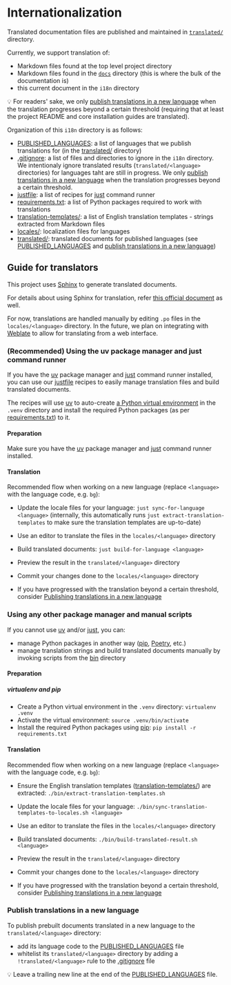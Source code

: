 <!--
SPDX-FileCopyrightText: 2024 Slavi Pantaleev <slavi@devture.com>
SPDX-FileCopyrightText: 2024 Suguru Hirahara <acioustick@noreply.codeberg.org>

SPDX-License-Identifier: AGPL-3.0-or-later
-->

# Internationalization

Translated documentation files are published and maintained in [`translated/`](translated/) directory.

Currently, we support translation of:

- Markdown files found at the top level project directory
- Markdown files found in the [`docs`](../docs/) directory (this is where the bulk of the documentation is)
- this current document in the `i18n` directory

💡 For readers' sake, we only [publish translations in a new language](#publish-translations-in-a-new-language) when the translation progresses beyond a certain threshold (requiring that at least the project README and core installation guides are translated).

Organization of this `i18n` directory is as follows:

- [PUBLISHED_LANGUAGES](PUBLISHED_LANGUAGES): a list of languages that we publish translations for (in the [translated/](translated/) directory)
- [.gitignore](.gitignore): a list of files and directories to ignore in the `i18n` directory. We intentionaly ignore translated results (`translated/<language>` directories) for languages taht are still in progress. We only [publish translations in a new language](#publish-translations-in-a-new-language) when the translation progresses beyond a certain threshold.
- [justfile](justfile): a list of recipes for [just](https://github.com/casey/just) command runner
- [requirements.txt](requirements.txt): a list of Python packages required to work with translations
- [translation-templates/](translation-templates/): a list of English translation templates - strings extracted from Markdown files
- [locales/](locales/): localization files for languages
- [translated/](translated/): translated documents for published languages (see [PUBLISHED_LANGUAGES](PUBLISHED_LANGUAGES) and [publish translations in a new language](#publish-translations-in-a-new-language))

## Guide for translators

This project uses [Sphinx](https://www.sphinx-doc.org/) to generate translated documents.

For details about using Sphinx for translation, refer [this official document](https://www.sphinx-doc.org/en/master/usage/advanced/intl.html) as well.

For now, translations are handled manually by editing `.po` files in the `locales/<language>` directory. In the future, we plan on integrating with [Weblate](https://weblate.org/) to allow for translating from a web interface.

### (Recommended) Using the uv package manager and just command runner

If you have the [uv](https://docs.astral.sh/uv/) package manager and [just](https://github.com/casey/just) command runner installed, you can use our [justfile](justfile) recipes to easily manage translation files and build translated documents.

The recipes will use [uv](https://github.com/astral-sh/uv) to auto-create [a Python virtual environment](https://docs.astral.sh/uv/pip/environments/) in the `.venv` directory and install the required Python packages (as per [requirements.txt](requirements.txt)) to it.

#### Preparation

Make sure you have the [uv](https://docs.astral.sh/uv/) package manager and [just](https://github.com/casey/just) command runner installed.

#### Translation

Recommended flow when working on a new language (replace `<language>` with the language code, e.g. `bg`):

- Update the locale files for your language: `just sync-for-language <language>` (internally, this automatically runs `just extract-translation-templates` to make sure the translation templates are up-to-date)

- Use an editor to translate the files in the `locales/<language>` directory

- Build translated documents: `just build-for-language <language>`

- Preview the result in the `translated/<language>` directory

- Commit your changes done to the `locales/<language>` directory

- If you have progressed with the translation beyond a certain threshold, consider [Publishing translations in a new language](#publish-translations-in-a-new-language)

### Using any other package manager and manual scripts

If you cannot use [uv](https://docs.astral.sh/uv/) and/or [just](https://github.com/casey/just), you can:

- manage Python packages in another way ([pip](https://pip.pypa.io/en/stable/), [Poetry](https://python-poetry.org/), etc.)
- manage translation strings and build translated documents manually by invoking scripts from the [bin](bin/) directory

#### Preparation

##### virtualenv and pip

- Create a Python virtual environment in the `.venv` directory: `virtualenv .venv`
- Activate the virtual environment: `source .venv/bin/activate`
- Install the required Python packages using [pip](https://pip.pypa.io/en/stable/): `pip install -r requirements.txt`

#### Translation

Recommended flow when working on a new language (replace `<language>` with the language code, e.g. `bg`):

- Ensure the English translation templates ([translation-templates/](translation-templates/)) are extracted: `./bin/extract-translation-templates.sh`

- Update the locale files for your language: `./bin/sync-translation-templates-to-locales.sh <language>`

- Use an editor to translate the files in the `locales/<language>` directory

- Build translated documents: `./bin/build-translated-result.sh <language>`

- Preview the result in the `translated/<language>` directory

- Commit your changes done to the `locales/<language>` directory

- If you have progressed with the translation beyond a certain threshold, consider [Publishing translations in a new language](#publish-translations-in-a-new-language)

### Publish translations in a new language

To publish prebuilt documents translated in a new language to the `translated/<language>` directory:

- add its language code to the [PUBLISHED_LANGUAGES](PUBLISHED_LANGUAGES) file
- whitelist its `translated/<language>` directory by adding a `!translated/<language>` rule to the [.gitignore](.gitignore) file

💡 Leave a trailing new line at the end of the [PUBLISHED_LANGUAGES](PUBLISHED_LANGUAGES) file.

